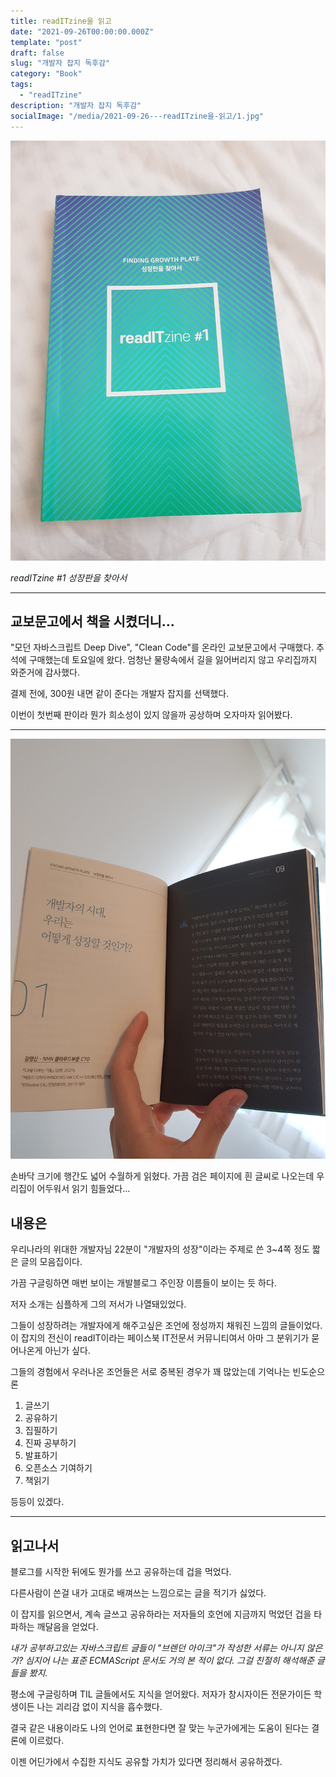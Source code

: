 ```yaml
---
title: readITzine을 읽고
date: "2021-09-26T00:00:00.000Z"
template: "post"
draft: false
slug: "개발자 잡지 독후감"
category: "Book"
tags:
  - "readITzine"
description: "개발자 잡지 독후감"
socialImage: "/media/2021-09-26---readITzine을-읽고/1.jpg"
---
```


![readITzine #1](/media/2021-09-26---readITzine을-읽고/1.jpg)

_readITzine #1 성장판을 찾아서_

---

## 교보문고에서 책을 시켰더니...

"모던 자바스크립트 Deep Dive", "Clean Code"를 온라인 교보문고에서 구매했다. 추석에 구매했는데 토요일에 왔다. 엄청난 물량속에서 길을 잃어버리지 않고 우리집까지 와준거에 감사했다.

결제 전에, 300원 내면 같이 준다는 개발자 잡지를 선택했다.

이번이 첫번째 판이라 뭔가 희소성이 있지 않을까 공상하며 오자마자 읽어봤다.

---

![readITzine #1 8-9쪽](/media/2021-09-26---readITzine을-읽고/2.jpg)

손바닥 크기에 행간도 넓어 수월하게 읽혔다. 가끔 검은 페이지에 흰 글씨로 나오는데 우리집이 어두워서 읽기 힘들었다...

## 내용은

우리나라의 위대한 개발자님 22분이 "개발자의 성장"이라는 주제로 쓴 3~4쪽 정도 짧은 글의 모음집이다.

가끔 구글링하면 매번 보이는 개발블로그 주인장 이름들이 보이는 듯 하다.

저자 소개는 심플하게 그의 저서가 나열돼있었다.

그들이 성장하려는 개발자에게 해주고싶은 조언에 정성까지 채워진 느낌의 글들이었다. 이 잡지의 전신이 readIT이라는 페이스북 IT전문서 커뮤니티여서 아마 그 분위기가 묻어나온게 아닌가 싶다.

그들의 경험에서 우러나온 조언들은 서로 중복된 경우가 꽤 많았는데 기억나는 빈도순으론

1. 글쓰기
2. 공유하기
3. 집필하기
4. 진짜 공부하기
5. 발표하기
6. 오픈소스 기여하기
7. 책읽기

등등이 있겠다.

---

## 읽고나서

블로그를 시작한 뒤에도 뭔가를 쓰고 공유하는데 겁을 먹었다.

다른사람이 쓴걸 내가 고대로 배껴쓰는 느낌으로는 글을 적기가 싫었다.

이 잡지를 읽으면서, 계속 글쓰고 공유하라는 저자들의 호언에 지금까지 먹었던 겁을 타파하는 깨달음을 얻었다.

_내가 공부하고있는 자바스크립트 글들이 "브렌던 아이크"가 작성한 서류는 아니지 않은가? 심지어 나는 표준 ECMAScript 문서도 거의 본 적이 없다. 그걸 친절히 해석해준 글들을 봤지._

평소에 구글링하며 TIL 글들에서도 지식을 얻어왔다. 저자가 창시자이든 전문가이든 학생이든 나는 괴리감 없이 지식을 흡수했다.

결국 같은 내용이라도 나의 언어로 표현한다면 잘 맞는 누군가에게는 도움이 된다는 결론에 이르렀다.

이젠 어딘가에서 수집한 지식도 공유할 가치가 있다면 정리해서 공유하겠다.

